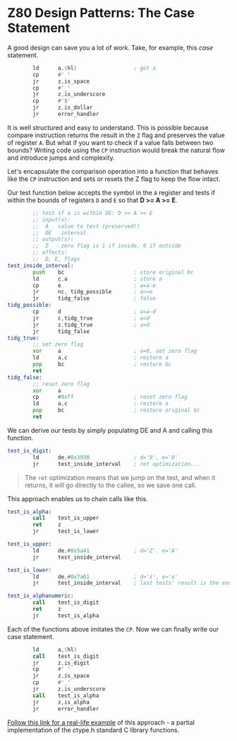 # Z80 Design Patterns: The Case Statement

A good design can save you a lot of work. Take, for example, this *case* statement. 

~~~asm
        ld      a,(hl)                  ; get a 
        cp      #' '
        jr      z,is_space
        cp      #'_'
        jr      z,is_underscore
        cp      #'$'
        jr      z,is_dollar
        jr      error_handler
~~~

It is well structured and easy to understand. This is possible because compare instruction returns the result in the `Z`  flag and preserves the value of register `A`. But what if you want to check if a value falls between two bounds? Writing code using the `CP` instruction would break the natural flow and introduce jumps and complexity.

Let's encapsulate the comparison operation into a function that behaves like the `CP` instruction and sets or resets the Z flag to keep the flow intact.

Our test function below accepts the symbol in the `A` register and tests if within the bounds of registers `D` and `E` so that **D >= A >= E**. 

~~~asm
        ;; test if a is within DE: D >= A >= E
        ;; input(s):
        ;;  A   value to test (preserved!)
        ;;  DE   interval
        ;; output(s):
        ;;  Z    zero flag is 1 if inside, 0 if outside
        ;; affects:
        ;;  D, E, flags
test_inside_interval:
        push    bc                      ; store original bc
        ld      c,a                     ; store a
        cp      e			            ; a=a-e
        jr      nc, tidg_possible	    ; a>=e       
        jr      tidg_false              ; false
tidg_possible:
        cp      d                       ; a=a-d
        jr      c,tidg_true		        ; a<d
        jr      z,tidg_true             ; a=d
        jr      tidg_false
tidg_true:
        ;; set zero flag
        xor     a                       ; a=0, set zero flag
        ld      a,c                     ; restore a
        pop     bc                      ; restore bc
        ret
tidg_false:
        ;; reset zero flag
        xor     a
        cp      #0xff                   ; reset zero flag
        ld      a,c                     ; restore a
        pop     bc                      ; restore original bc
        ret
~~~

We can derive our tests by simply populating DE and A and calling this function. 

~~~asm
test_is_digit:
	    ld      de,#0x3930	            ; d='9', e='0'
        jr      test_inside_interval    ; ret optimization...
~~~

 > The `ret` optimization means that we jump on the test, and when it returns, it will go directly to the callee, so we save one call.

This approach enables us to chain calls like this.

~~~asm
test_is_alpha:
        call    test_is_upper
        ret     z
        jr      test_is_lower

test_is_upper:
        ld      de,#0x5a41              ; d='Z'. e='A'
        jr      test_inside_interval

test_is_lower:
        ld      de,#0x7a61              ; d='z', e='a'
        jr      test_inside_interval    ; last tests' result is the end result

test_is_alphanumeric:
        call    test_is_digit
        ret     z
        jr      test_is_alpha
~~~

Each of the functions above imitates the `CP`. Now we can finally write our case statement.

~~~asm
        ld      a,(hl)              
        call    test_is_digit           
        jr      z,is_digit
        cp      #' '
        jr      z,is_space
        cp      #'_'
        jr      z,is_underscore
        call    test_is_alpha
        jr      z,is_alpha
        jr      error_handler
~~~

[Follow this link for a real-life example](https://github.com/tstih/mavrica/blob/main/lib/ulibc/ctype.s) of this approach - a partial implementation of the ctype.h standard C library functions.
